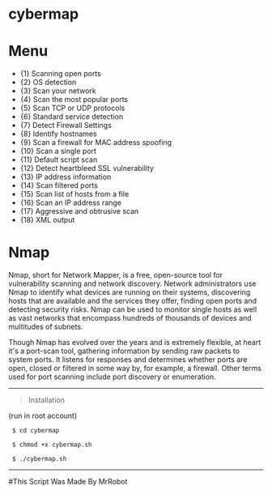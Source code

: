 # cybermap


# Menu
* {1}  Scanning open ports
* {2}  OS detection
* {3}  Scan your network
* {4}  Scan the most popular ports
* {5}  Scan TCP or UDP protocols  
* {6}  Standard service detection
* {7}  Detect Firewall Settings 
* {8}  Identify hostnames
* {9}  Scan a firewall for MAC address spoofing 
* {10} Scan a single port
* {11} Default script scan  
* {12} Detect heartbleed SSL vulnerability
* {13} IP address information
* {14} Scan filtered ports
* {15} Scan list of hosts from a file 
* {16} Scan an IP address range
* {17} Aggressive and obtrusive scan
* {18} XML output


# Nmap
Nmap, short for Network Mapper, is a free, open-source tool for vulnerability scanning and network discovery. Network administrators use Nmap to identify what devices are running on their systems, discovering hosts that are available and the services they offer, finding open ports and detecting security risks.
Nmap can be used to monitor single hosts as well as vast networks that encompass hundreds of thousands of devices and multitudes of subnets.

Though Nmap has evolved over the years and is extremely flexible, at heart it's a port-scan tool, gathering information by sending raw packets to system ports. It listens for responses and determines whether ports are open, closed or filtered in some way by, for example, a firewall. Other terms used for port scanning include port discovery or enumeration.


--------------------------------

> Installation 

 (run in root account)

     $ cd cybermap
     
     $ chmod +x cybermap.sh
	
     $ ./cybermap.sh
   

--------------------------------
     
     
#This Script Was Made By MrRobot

